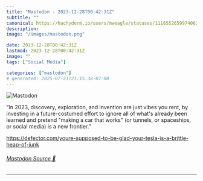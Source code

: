 ```yaml
---
title: "Mastodon - 2023-12-28T00:42:31Z"
subtitle: ""
canonical: https://hachyderm.io/users/mweagle/statuses/111655265997406319
description:
image: "/images/mastodon.png"

date: 2023-12-28T00:42:31Z
lastmod: 2023-12-28T00:42:31Z
image: ""
tags: ["Social Media"]

categories: ["mastodon"]
# generated: 2025-07-21T21:15:38-07:00
---
```

![Mastodon](/images/mastodon.png)

<p>“In 2023, discovery, exploration, and invention are just vibes you rent, by investing in a future-costumed effort to ignore all of what&#39;s already been learned and pretend &quot;making a car that works&quot; (or tunnels, or spaceships, or social media) is a new frontier.”</p><p><a href="https://defector.com/youre-supposed-to-be-glad-your-tesla-is-a-brittle-heap-of-junk" target="_blank" rel="nofollow noopener noreferrer" translate="no"><span class="invisible">https://</span><span class="ellipsis">defector.com/youre-supposed-to</span><span class="invisible">-be-glad-your-tesla-is-a-brittle-heap-of-junk</span></a></p>


###### [Mastodon Source 🐘](https://hachyderm.io/@mweagle/111655265997406319)

___

